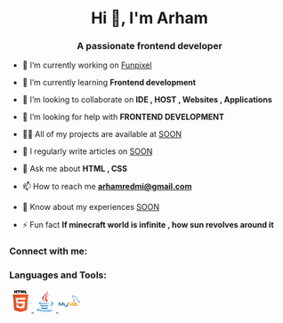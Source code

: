 <h1 align="center">Hi 👋, I'm Arham</h1>
<h3 align="center">A passionate frontend developer</h3>

- 🔭 I’m currently working on [Funpixel](https://github.com/FunpixelDev)

- 🌱 I’m currently learning **Frontend development**

- 👯 I’m looking to collaborate on **IDE , HOST , Websites , Applications**

- 🤝 I’m looking for help with **FRONTEND DEVELOPMENT**

- 👨‍💻 All of my projects are available at [SOON](SOON)

- 📝 I regularly write articles on [SOON](SOON)

- 💬 Ask me about **HTML , CSS**

- 📫 How to reach me **arhamredmi@gmail.com**

- 📄 Know about my experiences [SOON](SOON)

- ⚡ Fun fact **If minecraft world is infinite , how sun revolves around it**

<h3 align="left">Connect with me:</h3>
<p align="left">
</p>

<h3 align="left">Languages and Tools:</h3>
<p align="left"> <a href="https://www.w3.org/html/" target="_blank" rel="noreferrer"> <img src="https://raw.githubusercontent.com/devicons/devicon/master/icons/html5/html5-original-wordmark.svg" alt="html5" width="40" height="40"/> </a> <a href="https://www.java.com" target="_blank" rel="noreferrer"> <img src="https://raw.githubusercontent.com/devicons/devicon/master/icons/java/java-original.svg" alt="java" width="40" height="40"/> </a> <a href="https://www.mysql.com/" target="_blank" rel="noreferrer"> <img src="https://raw.githubusercontent.com/devicons/devicon/master/icons/mysql/mysql-original-wordmark.svg" alt="mysql" width="40" height="40"/> </a> </p>

